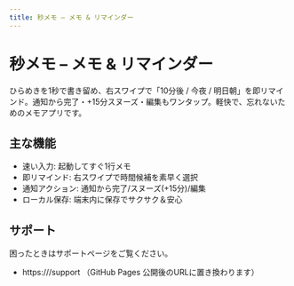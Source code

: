 ```yaml
---
title: 秒メモ – メモ & リマインダー
---
```


# 秒メモ – メモ & リマインダー

ひらめきを1秒で書き留め、右スワイプで「10分後 / 今夜 / 明日朝」を即リマインド。通知から完了・+15分スヌーズ・編集もワンタップ。軽快で、忘れないためのメモアプリです。

## 主な機能
- 速い入力: 起動してすぐ1行メモ
- 即リマインド: 右スワイプで時間候補を素早く選択
- 通知アクション: 通知から完了/スヌーズ(+15分)/編集
- ローカル保存: 端末内に保存でサクサク＆安心

## サポート
困ったときはサポートページをご覧ください。
- https://<your-pages-domain>/support  （GitHub Pages 公開後のURLに置き換わります）

